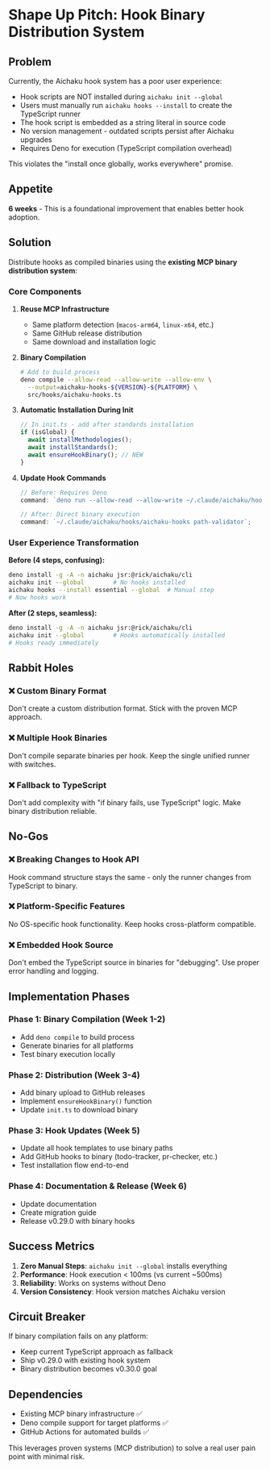 # Shape Up Pitch: Hook Binary Distribution System

## Problem

Currently, the Aichaku hook system has a poor user experience:

- Hook scripts are NOT installed during `aichaku init --global`
- Users must manually run `aichaku hooks --install` to create the TypeScript
  runner
- The hook script is embedded as a string literal in source code
- No version management - outdated scripts persist after Aichaku upgrades
- Requires Deno for execution (TypeScript compilation overhead)

This violates the "install once globally, works everywhere" promise.

## Appetite

**6 weeks** - This is a foundational improvement that enables better hook
adoption.

## Solution

Distribute hooks as compiled binaries using the **existing MCP binary
distribution system**:

### Core Components

1. **Reuse MCP Infrastructure**
   - Same platform detection (`macos-arm64`, `linux-x64`, etc.)
   - Same GitHub release distribution
   - Same download and installation logic

2. **Binary Compilation**
   ```bash
   # Add to build process
   deno compile --allow-read --allow-write --allow-env \
     --output=aichaku-hooks-${VERSION}-${PLATFORM} \
     src/hooks/aichaku-hooks.ts
   ```

3. **Automatic Installation During Init**
   ```typescript
   // In init.ts - add after standards installation
   if (isGlobal) {
     await installMethodologies();
     await installStandards();
     await ensureHookBinary(); // NEW
   }
   ```

4. **Update Hook Commands**
   ```typescript
   // Before: Requires Deno
   command: `deno run --allow-read --allow-write ~/.claude/aichaku/hooks/aichaku-hooks.ts path-validator`;

   // After: Direct binary execution
   command: `~/.claude/aichaku/hooks/aichaku-hooks path-validator`;
   ```

### User Experience Transformation

**Before (4 steps, confusing):**

```bash
deno install -g -A -n aichaku jsr:@rick/aichaku/cli
aichaku init --global        # No hooks installed
aichaku hooks --install essential --global  # Manual step
# Now hooks work
```

**After (2 steps, seamless):**

```bash
deno install -g -A -n aichaku jsr:@rick/aichaku/cli
aichaku init --global        # Hooks automatically installed
# Hooks ready immediately
```

## Rabbit Holes

### ❌ Custom Binary Format

Don't create a custom distribution format. Stick with the proven MCP approach.

### ❌ Multiple Hook Binaries

Don't compile separate binaries per hook. Keep the single unified runner with
switches.

### ❌ Fallback to TypeScript

Don't add complexity with "if binary fails, use TypeScript" logic. Make binary
distribution reliable.

## No-Gos

### ❌ Breaking Changes to Hook API

Hook command structure stays the same - only the runner changes from TypeScript
to binary.

### ❌ Platform-Specific Features

No OS-specific hook functionality. Keep hooks cross-platform compatible.

### ❌ Embedded Hook Source

Don't embed the TypeScript source in binaries for "debugging". Use proper error
handling and logging.

## Implementation Phases

### Phase 1: Binary Compilation (Week 1-2)

- Add `deno compile` to build process
- Generate binaries for all platforms
- Test binary execution locally

### Phase 2: Distribution (Week 3-4)

- Add binary upload to GitHub releases
- Implement `ensureHookBinary()` function
- Update `init.ts` to download binary

### Phase 3: Hook Updates (Week 5)

- Update all hook templates to use binary paths
- Add GitHub hooks to binary (todo-tracker, pr-checker, etc.)
- Test installation flow end-to-end

### Phase 4: Documentation & Release (Week 6)

- Update documentation
- Create migration guide
- Release v0.29.0 with binary hooks

## Success Metrics

1. **Zero Manual Steps**: `aichaku init --global` installs everything
2. **Performance**: Hook execution < 100ms (vs current ~500ms)
3. **Reliability**: Works on systems without Deno
4. **Version Consistency**: Hook version matches Aichaku version

## Circuit Breaker

If binary compilation fails on any platform:

- Keep current TypeScript approach as fallback
- Ship v0.29.0 with existing hook system
- Binary distribution becomes v0.30.0 goal

## Dependencies

- Existing MCP binary infrastructure ✅
- Deno compile support for target platforms ✅
- GitHub Actions for automated builds ✅

This leverages proven systems (MCP distribution) to solve a real user pain point
with minimal risk.
